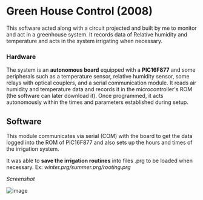 # Green House Control (2008)

This software acted along with a circuit projected and built by me to monitor and act in a greenhouse system. It records data of Relative humidity and temperature and acts in the system irrigating when necessary.

### Hardware

The system is an **autonomous board** equipped with a **PIC16F877** and some peripherals such as a temperature sensor, relative humidity sensor, some relays with optical couplers, and a serial communication module.
It reads air humidity and temperature data and records it in the microcontroller's ROM (the software can later download it).
Once programmed, it acts autonomously within the times and parameters established during setup.

## Software

This module communicates via serial (COM) with the board to get the data logged into the ROM of PIC16F877 and also sets up the hours and times of the irrigation system.

It was able to **save the irrigation routines** into files .prg to be loaded when necessary. Ex: _winter.prg/summer.prg/rooting.prg_

*Screenshot* 

![image](https://github.com/alexandredrefahl/greenhouse_control/assets/24326296/40707ed7-67d0-44f5-9934-09ac75674120)
